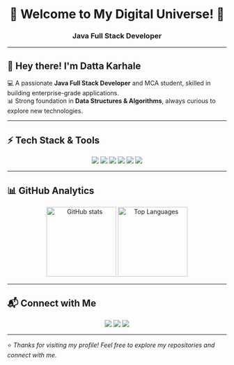 
<!-- Profile Header -->
<h1 align="center">🚀 Welcome to My Digital Universe! 🚀</h1>
<h3 align="center">Java Full Stack Developer</h3>

---

## 👋 Hey there! I'm Datta Karhale
💻 A passionate **Java Full Stack Developer** and MCA student, skilled in building enterprise-grade applications.  
📊 Strong foundation in **Data Structures & Algorithms**, always curious to explore new technologies.  

---

## ⚡ Tech Stack & Tools
<p align="center">
  <!-- Languages -->
  <img src="https://img.shields.io/badge/Java-ED8B00?style=for-the-badge&logo=java&logoColor=white"/>
  <img src="https://img.shields.io/badge/MySQL-4479A1?style=for-the-badge&logo=mysql&logoColor=white"/>
  <img src="https://img.shields.io/badge/SpringBoot-6DB33F?style=for-the-badge&logo=springboot&logoColor=white"/>
  <img src="https://img.shields.io/badge/DSA-323330?style=for-the-badge&logo=codeforces&logoColor=white"/>
  <img src="https://img.shields.io/badge/HTML5-E34F26?style=for-the-badge&logo=html5&logoColor=white"/>
  <img src="https://img.shields.io/badge/CSS3-1572B6?style=for-the-badge&logo=css3&logoColor=white"/>
</p>

---

## 📊 GitHub Analytics
<p align="center">
  <img src="https://github-readme-stats.vercel.app/api?username=Dattakarhale&show_icons=true&theme=radical" alt="GitHub stats" height="160"/>
  <img src="https://github-readme-stats.vercel.app/api/top-langs/?username=Dattakarhale&layout=compact&theme=radical" alt="Top Languages" height="160"/>
</p>

---

## 📬 Connect with Me
<p align="center">
  <a href="mailto:dattakarhale1989@gmail.com"><img src="https://img.shields.io/badge/Gmail-D14836?style=for-the-badge&logo=gmail&logoColor=white"></a>
  <a href="https://www.linkedin.com/in/datta-karhale-/"><img src="https://img.shields.io/badge/LinkedIn-0A66C2?style=for-the-badge&logo=linkedin&logoColor=white"></a>
  <a href="https://github.com/Dattakarhale"><img src="https://img.shields.io/badge/GitHub-100000?style=for-the-badge&logo=github&logoColor=white"></a>
</p>

---

⭐️ *Thanks for visiting my profile! Feel free to explore my repositories and connect with me.*
